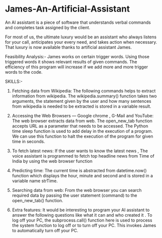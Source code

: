 # James-An-Artificial-Assistant
An AI assistant is a piece of software that understands verbal commands and completes task assigned by the client.

For most of us, the ultimate luxury would be an assistant who always listens for your call, anticipates your every need, and takes action when necessary. That luxury is now available thanks to artificial assistant James.

Feasibility Analysis:-
James works on certain trigger words. Using those triggered words it shows relevant results of given commands. The efficiency of this program will increase if we add more and more trigger words to the code.

SKILLS:-

1. Fetching data from Wikipedia:
The following commands helps to extract information from wikipedia. The wikipedia.summary() function takes two arguments, the statement given by the user and how many sentences from wikipedia is needed to be extracted is stored in a variable result.

2. Accessing the Web Browsers — Google chrome , G-Mail and YouTube: The web browser extracts data from web. The open_new_tab function accepts URL as a parameter that needs to be accessed. The Python time sleep function is used to add delay in the execution of a program. We can use this function to halt the execution of the program for given time in seconds.

3. To fetch latest news: If the user wants to know the latest news , The voice assistant is programmed to fetch top headline news from Time of India by using the web browser function

4. Predicting time: The current time is abstracted from datetime.now() function which displays the hour, minute and second and is stored in a variable name strTime.

5. Searching data from web: From the web browser you can search required data by passing the user statement (command) to the open_new_tab() function.

6. Extra features:
It would be interesting to program your AI assistant to answer the following questions like what it can and who created it . To log off your PC, the subprocess.call() function here is used to process the system function to log off or to turn off your PC. This invokes James to automatically turn off your PC.
